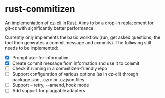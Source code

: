# rust-commitizen

An implementation of [cz-cli](https://github.com/commitizen/cz-cli) in Rust. Aims to be a drop-in replacement for git-cz with significantly better performance.

Currently only implements the basic workflow (run, get asked questions, the tool then generates a commit message and commits). The following still needs to be implemented:

-   [x] Prompt user for information
-   [x] Create commit message from information and use it to commit
-   [ ] Check if running in a commitizen-friendly repo
-   [ ] Support configuration of various options (as in cz-cli) through package.json, .czrc or .cz.json files.
-   [ ] Support --retry, --amend, hook mode
-   [ ] Add support for pluggable adapters
